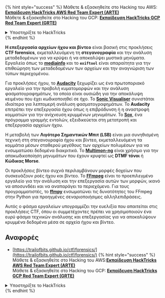 {% hint style="success" %}
Μάθετε & εξασκηθείτε στο Hacking του AWS:<img src="/.gitbook/assets/arte.png" alt="" data-size="line">[**Εκπαίδευση HackTricks AWS Red Team Expert (ARTE)**](https://training.hacktricks.xyz/courses/arte)<img src="/.gitbook/assets/arte.png" alt="" data-size="line">\
Μάθετε & εξασκηθείτε στο Hacking του GCP: <img src="/.gitbook/assets/grte.png" alt="" data-size="line">[**Εκπαίδευση HackTricks GCP Red Team Expert (GRTE)**<img src="/.gitbook/assets/grte.png" alt="" data-size="line">](https://training.hacktricks.xyz/courses/grte)

<details>

<summary>Υποστηρίξτε το HackTricks</summary>

* Ελέγξτε τα [**σχέδια συνδρομής**](https://github.com/sponsors/carlospolop)!
* **Συμμετέχετε** 💬 [**στην ομάδα Discord**](https://discord.gg/hRep4RUj7f) ή στην [**ομάδα telegram**](https://t.me/peass) ή **ακολουθήστε** μας στο **Twitter** 🐦 [**@hacktricks\_live**](https://twitter.com/hacktricks\_live)**.**
* **Κοινοποιήστε τεχνικές χάκινγκ υποβάλλοντας PRs** στα αποθετήρια [**HackTricks**](https://github.com/carlospolop/hacktricks) και [**HackTricks Cloud**](https://github.com/carlospolop/hacktricks-cloud).

</details>
{% endhint %}

**Η επεξεργασία αρχείων ήχου και βίντεο** είναι βασική στις προκλήσεις **CTF forensics**, εκμεταλλευόμενη τη **στεγανογραφία** και την ανάλυση μεταδεδομένων για να κρύψει ή να αποκαλύψει μυστικά μηνύματα. Εργαλεία όπως το **[mediainfo](https://mediaarea.net/en/MediaInfo)** και το **`exiftool`** είναι απαραίτητα για την επιθεώρηση των μεταδεδομένων των αρχείων και την αναγνώριση των τύπων περιεχομένου.

Για προκλήσεις ήχου, το **[Audacity](http://www.audacityteam.org/)** ξεχωρίζει ως ένα πρωτοποριακό εργαλείο για την προβολή κυματομορφών και την ανάλυση φασματογραφημάτων, τα οποία είναι ουσιώδη για την αποκάλυψη κειμένου που έχει κωδικοποιηθεί σε ήχο. Το **[Sonic Visualiser](http://www.sonicvisualiser.org/)** συνιστάται ιδιαίτερα για λεπτομερή ανάλυση φασματογραφημάτων. Το **Audacity** επιτρέπει την επεξεργασία ήχου όπως η επιβράδυνση ή η αναστροφή κομματιών για την ανίχνευση κρυμμένων μηνυμάτων. Το **[Sox](http://sox.sourceforge.net/)**, ένα πρόγραμμα γραμμής εντολών, εξειδικεύεται στη μετατροπή και επεξεργασία αρχείων ήχου.

Η μεταβολή των **Λιγότερο Σημαντικών Μπιτ (LSB)** είναι μια συνηθισμένη τεχνική στη στεγανογραφία ήχου και βίντεο, εκμεταλλευόμενη τα κομμάτια μέσων σταθερού μεγέθους των αρχείων πολυμέσων για να ενσωματώσει δεδομένα διακριτικά. Το **[Multimon-ng](http://tools.kali.org/wireless-attacks/multimon-ng)** είναι χρήσιμο για την αποκωδικοποίηση μηνυμάτων που έχουν κρυφτεί ως **DTMF τόνοι** ή **Κώδικας Morse**.

Οι προκλήσεις βίντεο συχνά περιλαμβάνουν μορφές δοχείων που συσκευάζουν ροές ήχου και βίντεο. Το **[FFmpeg](http://ffmpeg.org/)** είναι το προεπιλεγμένο εργαλείο για την ανάλυση και την επεξεργασία αυτών των μορφών, ικανό να αποσυνδέει και να αναπαράγει το περιεχόμενο. Για τους προγραμματιστές, το **[ffmpy](http://ffmpy.readthedocs.io/en/latest/examples.html)** ενσωματώνει τις δυνατότητες του FFmpeg στην Python για προηγμένες σεναριοποιήσιμες αλληλεπιδράσεις.

Αυτός ο φάσμα εργαλείων υπογραμμίζει την ευελιξία που απαιτείται στις προκλήσεις CTF, όπου οι συμμετέχοντες πρέπει να χρησιμοποιούν ένα ευρύ φάσμα τεχνικών ανάλυσης και επεξεργασίας για να αποκαλύψουν κρυμμένα δεδομένα μέσα σε αρχεία ήχου και βίντεο.

## Αναφορές
* [https://trailofbits.github.io/ctf/forensics/](https://trailofbits.github.io/ctf/forensics/)
{% hint style="success" %}
Μάθετε & εξασκηθείτε στο Hacking του AWS:<img src="/.gitbook/assets/arte.png" alt="" data-size="line">[**Εκπαίδευση HackTricks AWS Red Team Expert (ARTE)**](https://training.hacktricks.xyz/courses/arte)<img src="/.gitbook/assets/arte.png" alt="" data-size="line">\
Μάθετε & εξασκηθείτε στο Hacking του GCP: <img src="/.gitbook/assets/grte.png" alt="" data-size="line">[**Εκπαίδευση HackTricks GCP Red Team Expert (GRTE)**<img src="/.gitbook/assets/grte.png" alt="" data-size="line">](https://training.hacktricks.xyz/courses/grte)

<details>

<summary>Υποστηρίξτε το HackTricks</summary>

* Ελέγξτε τα [**σχέδια συνδρομής**](https://github.com/sponsors/carlospolop)!
* **Συμμετέχετε** 💬 [**στην ομάδα Discord**](https://discord.gg/hRep4RUj7f) ή στην [**ομάδα telegram**](https://t.me/peass) ή **ακολουθήστε** μας στο **Twitter** 🐦 [**@hacktricks\_live**](https://twitter.com/hacktricks\_live)**.**
* **Κοινοποιήστε τεχνικές χάκινγκ υποβάλλοντας PRs** στα αποθετήρια [**HackTricks**](https://github.com/carlospolop/hacktricks) και [**HackTricks Cloud**](https://github.com/carlospolop/hacktricks-cloud).

</details>
{% endhint %}
